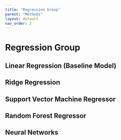 ```yaml
---
title: "Regression Group"
parent: "Methods"
layout: default
nav_order: 2
---
```


# Regression Group

## Linear Regression (Baseline Model)

## Ridge Regression 

## Support Vector Machine Regressor

## Random Forest Regressor

## Neural Networks
